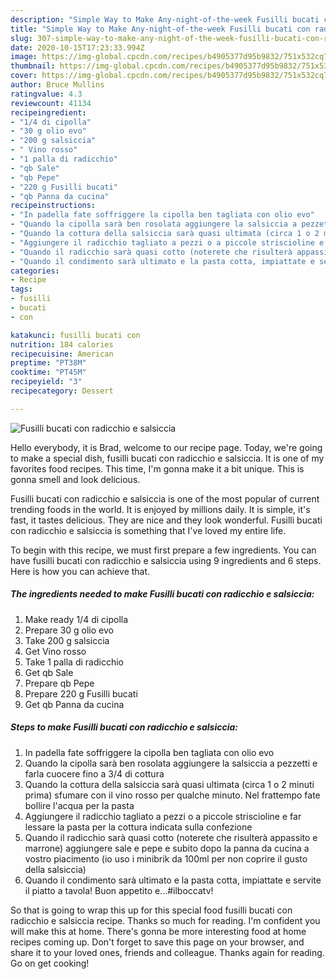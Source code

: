 ```yaml
---
description: "Simple Way to Make Any-night-of-the-week Fusilli bucati con radicchio e salsiccia"
title: "Simple Way to Make Any-night-of-the-week Fusilli bucati con radicchio e salsiccia"
slug: 307-simple-way-to-make-any-night-of-the-week-fusilli-bucati-con-radicchio-e-salsiccia
date: 2020-10-15T17:23:33.994Z
image: https://img-global.cpcdn.com/recipes/b4905377d95b9832/751x532cq70/fusilli-bucati-con-radicchio-e-salsiccia-recipe-main-photo.jpg
thumbnail: https://img-global.cpcdn.com/recipes/b4905377d95b9832/751x532cq70/fusilli-bucati-con-radicchio-e-salsiccia-recipe-main-photo.jpg
cover: https://img-global.cpcdn.com/recipes/b4905377d95b9832/751x532cq70/fusilli-bucati-con-radicchio-e-salsiccia-recipe-main-photo.jpg
author: Bruce Mullins
ratingvalue: 4.3
reviewcount: 41134
recipeingredient:
- "1/4 di cipolla"
- "30 g olio evo"
- "200 g salsiccia"
- " Vino rosso"
- "1 palla di radicchio"
- "qb Sale"
- "qb Pepe"
- "220 g Fusilli bucati"
- "qb Panna da cucina"
recipeinstructions:
- "In padella fate soffriggere la cipolla ben tagliata con olio evo"
- "Quando la cipolla sarà ben rosolata aggiungere la salsiccia a pezzetti e farla cuocere fino a 3/4 di cottura"
- "Quando la cottura della salsiccia sarà quasi ultimata (circa 1 o 2 minuti prima) sfumare con il vino rosso per qualche minuto. Nel frattempo fate bollire l&#39;acqua per la pasta"
- "Aggiungere il radicchio tagliato a pezzi o a piccole striscioline e far lessare la pasta per la cottura indicata sulla confezione"
- "Quando il radicchio sarà quasi cotto (noterete che risulterà appassito e marrone) aggiungere sale e pepe e subito dopo la panna da cucina a vostro piacimento (io uso i minibrik da 100ml per non coprire il gusto della salsiccia)"
- "Quando il condimento sarà ultimato e la pasta cotta, impiattate e servite il piatto a tavola! Buon appetito e...#ilboccatv!"
categories:
- Recipe
tags:
- fusilli
- bucati
- con

katakunci: fusilli bucati con 
nutrition: 184 calories
recipecuisine: American
preptime: "PT38M"
cooktime: "PT45M"
recipeyield: "3"
recipecategory: Dessert

---
```



![Fusilli bucati con radicchio e salsiccia](https://img-global.cpcdn.com/recipes/b4905377d95b9832/751x532cq70/fusilli-bucati-con-radicchio-e-salsiccia-recipe-main-photo.jpg)

Hello everybody, it is Brad, welcome to our recipe page. Today, we're going to make a special dish, fusilli bucati con radicchio e salsiccia. It is one of my favorites food recipes. This time, I'm gonna make it a bit unique. This is gonna smell and look delicious.

Fusilli bucati con radicchio e salsiccia is one of the most popular of current trending foods in the world. It is enjoyed by millions daily. It is simple, it's fast, it tastes delicious. They are nice and they look wonderful. Fusilli bucati con radicchio e salsiccia is something that I've loved my entire life.




To begin with this recipe, we must first prepare a few ingredients. You can have fusilli bucati con radicchio e salsiccia using 9 ingredients and 6 steps. Here is how you can achieve that.

<!--inarticleads1-->

##### The ingredients needed to make Fusilli bucati con radicchio e salsiccia:

1. Make ready 1/4 di cipolla
1. Prepare 30 g olio evo
1. Take 200 g salsiccia
1. Get  Vino rosso
1. Take 1 palla di radicchio
1. Get qb Sale
1. Prepare qb Pepe
1. Prepare 220 g Fusilli bucati
1. Get qb Panna da cucina




<!--inarticleads2-->

##### Steps to make Fusilli bucati con radicchio e salsiccia:

1. In padella fate soffriggere la cipolla ben tagliata con olio evo
1. Quando la cipolla sarà ben rosolata aggiungere la salsiccia a pezzetti e farla cuocere fino a 3/4 di cottura
1. Quando la cottura della salsiccia sarà quasi ultimata (circa 1 o 2 minuti prima) sfumare con il vino rosso per qualche minuto. Nel frattempo fate bollire l&#39;acqua per la pasta
1. Aggiungere il radicchio tagliato a pezzi o a piccole striscioline e far lessare la pasta per la cottura indicata sulla confezione
1. Quando il radicchio sarà quasi cotto (noterete che risulterà appassito e marrone) aggiungere sale e pepe e subito dopo la panna da cucina a vostro piacimento (io uso i minibrik da 100ml per non coprire il gusto della salsiccia)
1. Quando il condimento sarà ultimato e la pasta cotta, impiattate e servite il piatto a tavola! Buon appetito e...#ilboccatv!




So that is going to wrap this up for this special food fusilli bucati con radicchio e salsiccia recipe. Thanks so much for reading. I'm confident you will make this at home. There's gonna be more interesting food at home recipes coming up. Don't forget to save this page on your browser, and share it to your loved ones, friends and colleague. Thanks again for reading. Go on get cooking!
